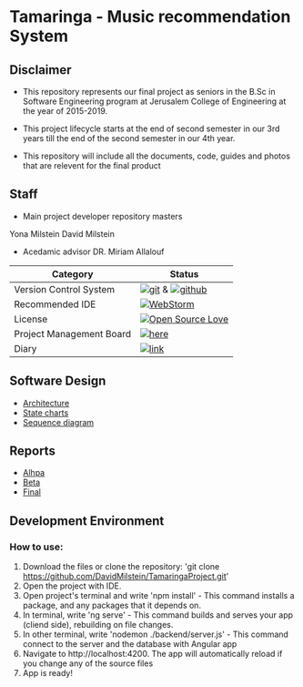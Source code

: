 # Tamaringa - Music recommendation System


## Disclaimer

* This repository represents our final project as seniors in the B.Sc in Software Engineering program at Jerusalem College of Engineering at the year of 2015-2019.

* This project lifecycle starts at the end of second semester in our 3rd years till the end of the second semester in our 4th year.

* This repository will include all the documents, code, guides and photos that are relevent for the final product


## Staff
* Main project developer repository masters

Yona Milstein
David Milstein



* Acedamic advisor
  DR. Miriam Allalouf

 |Category|Status|
|---|---|
| Version Control System| [![git](https://img.shields.io/badge/Version%20Control-Git-green.svg)](https://git-scm.com/) & [![github](https://img.shields.io/badge/Version%20Control-Github-green.svg)](https://github.com/) |
| Recommended IDE | [![WebStorm](https://img.shields.io/badge/IDE-WebStorm-green.svg)](https://www.jetbrains.com/webstorm/) |
| License | [![Open Source Love](https://badges.frapsoft.com/os/mit/mit.svg?v=102)](https://github.com/ellerbrock/open-source-badge/) |
| Project Management Board| [![here](https://img.shields.io/badge/Project%20Management%20Board-On%20demand-lightgrey.svg)](https://trello.com/tamaringa/home) |
| Diary |  [![link](https://img.shields.io/badge/Diary-On%20demand-blue.svg)](https://trello.com/b/fnRKWKDH/meetings) |


## Software Design
* [Architecture](https://github.com/DavidMilstein/TamaringaProject/blob/master/docs/architecture.PNG)
* [State charts](https://github.com/DavidMilstein/TamaringaProject/blob/master/docs/statechart.PNG)
* [Sequence diagram](https://github.com/DavidMilstein/TamaringaProject/blob/master/docs/sequence%20diagram.PNG)

## Reports 

* [Alhpa](https://github.com/DavidMilstein/TamaringaProject/blob/master/docs/alpha.docx)
* [Beta](https://github.com/DavidMilstein/TamaringaProject/blob/master/docs/beta.pdf)
* [Final](https://github.com/DavidMilstein/TamaringaProject/blob/master/docs/final.docx)


## Development Environment 
### How to use: 
1. Download the files or clone the repository: 
'git clone https://github.com/DavidMilstein/TamaringaProject.git' 
2. Open the project with IDE. 
3. Open project's terminal and write 'npm install' - This command installs a package, and any packages that it depends on.
4. In terminal, write 'ng serve' - This command builds and serves your app (cliend side), rebuilding on file changes.
5. In other terminal, write 'nodemon ./backend/server.js' - This command connect to the server and the database with Angular app
6. Navigate to http://localhost:4200. The app will automatically reload if you change any of the source files 
7. App is ready! 
